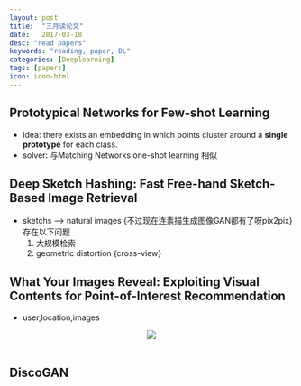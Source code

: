 ```yaml
---
layout: post
title:  "三月读论文"
date:   2017-03-18
desc: "read papers"
keywords: "reading, paper, DL"
categories: [Deeplearning]
tags: [papers]
icon: icon-html
---
```


## **Prototypical Networks for Few-shot Learning**
- idea: there exists an embedding in which points cluster around a **single prototype** for each class.
- solver: 与Matching Networks one-shot learning 相似

## **Deep Sketch Hashing: Fast Free-hand Sketch-Based Image Retrieval**
- sketchs --> natural images {不过现在连素描生成图像GAN都有了呀pix2pix}存在以下问题
	1. 大规模检索
	2. geometric distortion {cross-view}

## **What Your Images Reveal: Exploiting Visual Contents for Point-of-Interest Recommendation**
- user,location,images

<div style="text-align: center">
<img src="/xuesen/static/img/paper20173/paper3-3.PNG"/>
</div>
<br>

## **DiscoGAN**